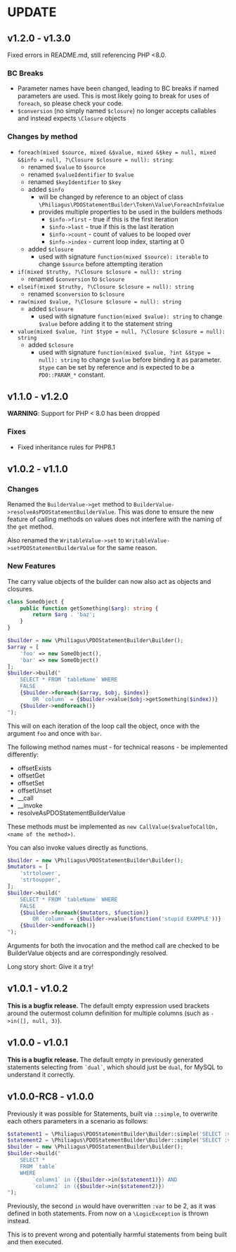 # UPDATE

## v1.2.0 - v1.3.0

Fixed errors in README.md, still referencing PHP <8.0.

### BC Breaks

- Parameter names have been changed, leading to BC breaks if named parameters are used. This is most likely going to break for uses of `foreach`, so please check your code.
- `$conversion` (no simply named `$closure`) no longer accepts callables and instead expects `\Closure` objects

### Changes by method

- `foreach(mixed $source, mixed &$value, mixed &$key = null, mixed &$info = null, ?\Closure $closure = null): string`:
  - renamed `$value` to `$source`
  - renamed `$valueIdentifier` to `$value`
  - renamed `$keyIdentifier` to `$key`
  - added `$info`
    - will be changed by reference to an object of class `\Philiagus\PDOStatementBuilder\Token\Value\ForeachInfoValue`
    - provides multiple properties to be used in the builders methods
      - `$info->first` - true if this is the first iteration
      - `$info->last` - true if this is the last iteration
      - `$info->count` - count of values to be looped over
      - `$info->index` - current loop index, starting at 0
  - added `$closure`
    - used with signature `function(mixed $source): iterable` to change `$source` before attempting iteration
- `if(mixed $truthy, ?\Closure $closure = null): string`
  - renamed `$conversion` to `$closure`
- `elseif(mixed $truthy, ?\Closure $closure = null): string`
    - renamed `$conversion` to `$closure`
- `raw(mixed $value, ?\Closure $closure = null): string`
  - added `$closure`
    - used with signature `function(mixed $value): string` to change `$value` before adding it to the statement string
- `value(mixed $value, ?int $type = null, ?\Closure $closure = null): string`
  - added `$closure`
    - used with signature `function(mixed $value, ?int &$type = null): string` to change `$value` before binding it as parameter. `$type` can be set by reference and is expected to be a `PDO::PARAM_*` constant.



## v1.1.0 - v1.2.0

**WARNING**: Support for PHP < 8.0 has been dropped

### Fixes

- Fixed inheritance rules for PHP8.1

## v1.0.2 - v1.1.0

### Changes

Renamed the `BuilderValue->get` method to `BuilderValue->resolveAsPDOStatementBuilderValue`. This was done to ensure the
new feature of calling methods on values does not interfere with the naming of the `get` method.

Also renamed the `WritableValue->set` to `WritableValue->setPDOStatementBuilderValue` for the same reason.

### New Features

The carry value objects of the builder can now also act as objects and closures.

```php
class SomeObject {
    public function getSomething($arg): string {
        return $arg . 'baz';
    }
}

$builder = new \Philiagus\PDOStatementBuilder\Builder();
$array = [
    'foo' => new SomeObject(),
    'bar' => new SomeObject()
];
$builder->build("
    SELECT * FROM `tableName` WHERE
    FALSE
    {$builder->foreach($array, $obj, $index)}
        OR `column` = {$builder->value($obj->getSomething($index))}
    {$builder->endforeach()}
");
```

This will on each iteration of the loop call the object, once with the argument `foo` and once with `bar`.

The following method names must - for technical reasons - be implemented differently:

- offsetExists
- offsetGet
- offsetSet
- offsetUnset
- __call
- __invoke
- resolveAsPDOStatementBuilderValue

These methods must be implemented as `new CallValue($valueToCallOn, <name of the method>)`.

You can also invoke values directly as functions.

```php
$builder = new \Philiagus\PDOStatementBuilder\Builder();
$mutators = [
    'strtolower',
    'strtoupper',
];
$builder->build("
    SELECT * FROM `tableName` WHERE
    FALSE
    {$builder->foreach($mutators, $function)}
        OR `column` = {$builder->value($function('stupid EXAMPLE'))}
    {$builder->endforeach()}
");
```

Arguments for both the invocation and the method call are checked to be BuilderValue objects and are correspondingly
resolved.

Long story short: Give it a try!

## v1.0.1 - v1.0.2

**This is a bugfix release.** The default empty expression used brackets around the outermost column definition for
multiple columns (such as `->in([], null, 3)`).

## v1.0.0 - v1.0.1

**This is a bugfix release.** The default empty in previously generated statements selecting from `` `dual` ``, which
should just be `dual`, for MySQL to understand it correctly.

## v1.0.0-RC8 - v1.0.0

Previously it was possible for Statements, built via `::simple`, to overwrite each others parameters in a scenario as follows:

```php
$statement1 = \Philiagus\PDOStatementBuilder\Builder::simple('SELECT :var', [':var' => 1]);
$statement2 = \Philiagus\PDOStatementBuilder\Builder::simple('SELECT :var', [':var' => 2]);
$builder = new \Philiagus\PDOStatementBuilder\Builder();
$builder->build("
    SELECT *
    FROM `table`
    WHERE 
        `column1` in ({$builder->in($statement1)}) AND
        `column2` in ({$builder->in($statement2)})
");
```

Previously, the second `in` would have overwritten `:var` to be 2, as it was defined in both statements. From now on a `\LogicException` is thrown instead.

This is to prevent wrong and potentially harmful statements from being built and then executed.
